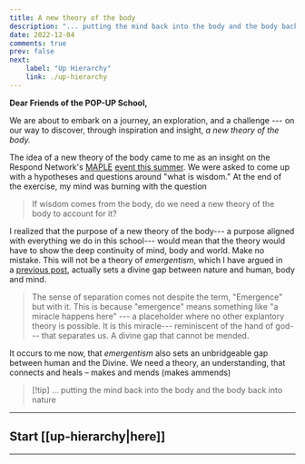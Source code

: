 ```yaml
---
title: A new theory of the body
description: "... putting the mind back into the body and the body back into nature"
date: 2022-12-04
comments: true
prev: false
next:
    label: "Up Hierarchy"
    link: ./up-hierarchy
---
```


**Dear Friends of the POP-UP School,**

We are about to embark on a journey, an exploration, and a challenge --- on our way to discover, through inspiration and insight, *a new theory of the body.*

The idea of a new theory of the body came to me as an insight on the Respond Network's [MAPLE](https://www.monasticacademy.com/) [event this summer](https://open.substack.com/pub/bonnittaroy/p/wisdom-as-a-force-of-nature?r=108vl&utm_campaign=post&utm_medium=web). We were asked to come up with a hypotheses and questions around "what is wisdom." At the end of the exercise, my mind was burning with the question

> If wisdom comes from the body, do we need a new theory of the body to account for it?

I realized that the purpose of a new theory of the body--- a purpose aligned with everything we do in this school--- would mean that the theory would have to show the deep continuity of mind, body and world. Make no mistake. This will not be a theory of *emergentism*, which I have argued in a [previous post](why-we-need-a-school-like-this), actually sets a divine gap between nature and human, body and mind.

> The sense of separation comes not despite the term, "Emergence" but with it. This is because "emergence" means something like "a miracle happens here" --- a placeholder where no other explantory theory is possible. It is this miracle--- reminiscent of the hand of god--- that separates us. A divine gap that cannot be mended.

It occurs to me now, that *emergentism* also sets an unbridgeable gap between human and the Divine. We need a theory, an understanding, that connects and heals – makes and mends (makes ammends)

> [!tip] ... putting the mind back into the body and the body back into nature

---

## Start [[up-hierarchy|here]]

---

